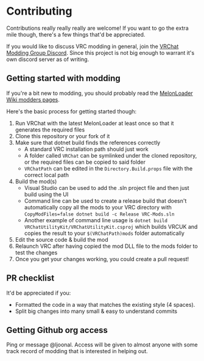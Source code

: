 # Contributing

Contributions really really really are welcome!
If you want to go the extra mile though, there's a few things that'd be appreciated.

If you would like to discuss VRC modding in general, join the [VRChat Modding Group Discord](https://discord.gg/rCqKSvR).
Since this project is not big enough to warrant it's own discord server as of writing.

## Getting started with modding

If you're a bit new to modding, you should probably read the [MelonLoader Wiki modders pages](https://melonwiki.xyz/#/modders/quickstart).

Here's the basic process for getting started though:

1. Run VRChat with the latest MelonLoader at least once so that it generates the required files
2. Clone this repository or your fork of it
3. Make sure that dotnet build finds the references correctly
   - A standard VRC installation path should just work
   - A folder called `VRChat` can be symlinked under the cloned repository, or the required files can be copied to said folder
   - `VRChatPath` can be edited in the `Directory.Build.props` file with the correct local path
4. Build the mod(s)
   - Visual Studio can be used to add the .sln project file and then just build using the UI
   - Command line can be used to create a release build that doesn't automatically copy all the mods to your VRC directory with `CopyModFiles=false dotnet build -c Release VRC-Mods.sln`
   - Another example of command line usage is `dotnet build VRChatUtilityKit/VRChatUtilityKit.csproj` which builds VRCUK and copies the result to your `$(VRChatPath)mods` folder automatically
5. Edit the source code & build the mod
6. Relaunch VRC after having copied the mod DLL file to the mods folder to test the changes
7. Once you get your changes working, you could create a pull request!

## PR checklist

It'd be appreciated if you:

- Formatted the code in a way that matches the existing style (4 spaces).
- Split big changes into many small & easy to understand commits

## Getting Github org access

Ping or message @ljoonal.
Access will be given to almost anyone with some track record of modding that is interested in helping out.
